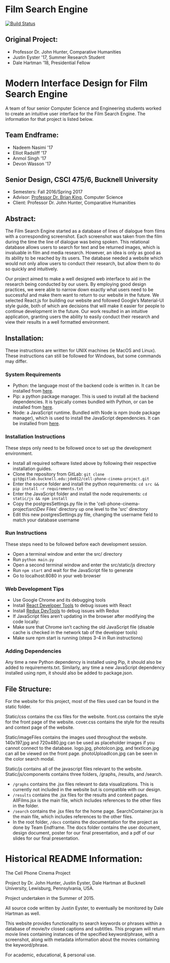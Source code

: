 # Film Search Engine
[![Build Status](https://travis-ci.org/BucknellFilmSearch/FilmMediaDatabase.svg?branch=master)](https://travis-ci.org/BucknellFilmSearch/FilmMediaDatabase)

## Original Project:
* Professor Dr. John Hunter, Comparative Humanities
* Justin Eyster '17, Summer Research Student
* Dale Hartman '18, Presidential Fellow


# Modern Interface Design for Film Search Engine


A team of four senior Computer Science and Engineering students worked to create an intuitive user interface for the Film Search Engine. The information for that project is listed below.


## Team Endframe:  
* Nadeem Nasimi '17  
* Elliot Radsliff '17  
* Anmol Singh '17  
* Devon Wasson '17  



## Senior Design, CSCI 475/6, Bucknell University  
* Semesters: Fall 2016/Spring 2017  
* Advisor: <a href="http://www.eg.bucknell.edu/~brk009/">Professor Dr. Brian King</a>, Computer Science  
* Client: Professor Dr. John Hunter, Comparative Humanities  

## Abstract:
The Film Search Engine started as a database of lines of dialogue from films with a corresponding screenshot. Each screenshot was taken from the film during the time the line of dialogue was being spoken. This relational database allows users to search for text and be returned images, which is invaluable in film and media research. However, an idea is only as good as its ability to be reached by its users. The database needed a website which would not only allow users to conduct their research, but allow them to do so quickly and intuitively. 

Our project aimed to make a well designed web interface to aid in the research being conducted by our users. By employing good design practices, we were able to narrow down exactly what users need to be successful and make them want to return to our website in the future. We selected React.js for building our website and followed Google’s Material-UI style guide, both of which are decisions that will make it easier for people to continue development in the future. Our work resulted in an intuitive application, granting users the ability to easily conduct their research and view their results in a well formatted environment. 

## Installation:

These instructions are written for UNIX machines (ie MacOS and Linux). These instructions can still be followed for Windows, but some commands may differ.

### System Requirements

* Python: the language most of the backend code is written in. It can be installed from <a href="https://www.python.org/">here</a>.
* Pip: a python package manager. This is used to install all the backend dependencies. It is typically comes bundled with Python, or can be installed from <a href="https://pip.pypa.io/en/stable/">here</a>.
* Node: a JavaScript runtime. Bundled with Node is npm (node package manager), which is used to install the JavaScript dependencies. It can be installed from <a href="https://nodejs.org/en/download/">here</a>.


### Installation Instructions

These steps only need to be followed once to set up the development environment. 

* Install all required software listed above by following their respective installation guides.
* Clone the repository from GitLab: `git clone git@gitlab.bucknell.edu:jde012/cell-phone-cinema-project.git`
* Enter the source folder and install the python requirements: `cd src && pip install -r requirements.txt`
* Enter the JavaScript folder and install the node requirements: `cd static/js && npm install`
* Copy the postgresSettings.py file in the 'cell-phone-cinema-project\src\Dev Files' directory up one level to the 'src' directory
* Edit this new postgresSettings.py file, changing the username field to match your database username


### Run Instructions

These steps need to be followed before each development session. 

* Open a terminal window and enter the src/ directory
* Run `python main.py`
* Open a second terminal window and enter the src/static/js directory
* Run `npm start` and wait for the JavaScript file to generate
* Go to localhost:8080 in your web browser


### Web Development Tips

* Use Google Chrome and its debugging tools
* Install <a href="https://chrome.google.com/webstore/detail/react-developer-tools/fmkadmapgofadopljbjfkapdkoienihi">React Developer Tools</a> to debug issues with React
* Install <a href="https://chrome.google.com/webstore/detail/redux-devtools/lmhkpmbekcpmknklioeibfkpmmfibljd?hl=en">Redux DevTools</a> to debug issues with Redux
* If JavaScript files aren’t updating in the browser after modifying the code locally:
* Make sure that Chrome isn’t caching the old JavaScript file (disable cache is checked in the network tab of the developer tools)
* Make sure npm start is running (steps 3-4 in Run instructions) 


### Adding Dependencies

Any time a new Python dependency is installed using Pip, it should also be added to requirements.txt. Similarly, any time a new JavaScript dependency installed using npm, it should also be added to package.json. 

## File Structure:
For the website for this project, most of the files used can be found in the static folder. 

Static/css contains the css files for the website. front.css contains the style for the front page of the website. cover.css contains the style for the results and context page of the website. 

Static/imageFiles contains the images used throughout the website. 140x197.jpg and 720x480.jpg can be used as placeholder images if you cannot connect to the database. logo.jpg, photoIcon.jpg, and textIcon.jpg can all be viewed on the front page. photoUploadIcon.jpg can be seen in the color search modal.

Static/js contains all of the javascript files relevant to the website. Static/js/components contains three folders, /graphs, /results, and /search.
* `/graphs` contains the .jsx files relevant to data visualizations. This is currently not included in the website but is compatible with our design.  
* `/results` contains the .jsx files for the results and context pages. AllFilms.jsx is the main file, which includes references to the other files in the folder.
* `/search` contains the .jsx files for the home page. SearchContainer.jsx is the main file, which includes references to the other files.
* In the root folder, `/docs` contains the documentation for the project as done by Team Endframe. The docs folder contains the user document, design document, poster for our final presentation, and a pdf of our slides for our final presentation. 


# Historical README Information:

The Cell Phone Cinema Project

Project by Dr. John Hunter, Justin Eyster, Dale Hartman at Bucknell University,
Lewisburg, Pennsylvania, USA.

Project undertaken in the Summer of 2015.

All source code written by Justin Eyster, to eventually be monitored by Dale Hartman as well.

This website provides functionality to search keywords or phrases within a database of movie/tv
closed captions and subtitles. This program will return movie lines containing instances
of the specified keyword/phrase, with a screenshot, along with metadata information about
the movies containing the keyword/phrase.

For academic, educational, & personal use.

